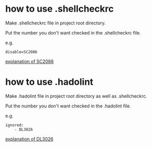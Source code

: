 # how to use .shellcheckrc

Make .shellcheckrc file in project root directory.

Put the number you don't want checked in the .shellcheckrc file.

e.g.
```.shellcheckrc
disable=SC2086
```
[explanation of SC2086](https://github.com/koalaman/shellcheck/wiki/SC2086)

# how to use .hadolint

Make .hadolint file in project root directory as well as .shellcheckrc.

Put the number you don't want checked in the .hadolint file.

e.g.
```.hadolint
ignored:
    - DL3026
```
[explanation of DL3026](https://github.com/hadolint/hadolint/wiki/DL3026)
